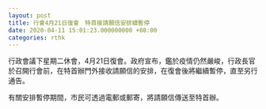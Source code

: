 ```yaml
---
layout: post
title: 行會4月21日復會　特首接請願信安排續暫停
date: 2020-04-11 15:01:23.000000000 +08:00
categories: rthk
---
```


行政會議下星期二休會，4月21日復會。政府宣布，鑑於疫情仍然嚴峻，行政長官於召開行會前，在特首辦門外接收請願信的安排，在復會後將繼續暫停，直至另行通告。

有關安排暫停期間，市民可透過電郵或郵寄，將請願信傳送至特首辦。
